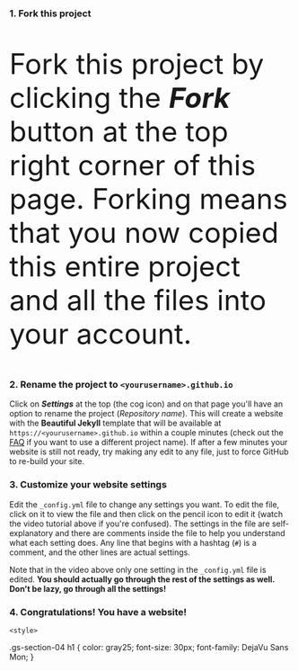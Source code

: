 <div class="gs-section-01" markdown="1">
  
###  1. Fork this project 

Fork this project by clicking the __*Fork*__ button at the top right corner of this page. Forking means that you now copied this entire project and all the files into your account.

</div>

<div class="gs-section-02" markdown="1">

###  2. Rename the project to `<yourusername>.github.io` 

Click on __*Settings*__ at the top (the cog icon) and on that page you'll have an option to rename the project (*Repository name*). This will create a website with the **Beautiful Jekyll** template that will be available at `https://<yourusername>.github.io` within a couple minutes (check out the [FAQ](https://beautifuljekyll.com/faq/#custom-domain) if you want to use a different project name). If after a few minutes your website is still not ready, try making any edit to any file, just to force GitHub to re-build your site.

</div>

<div class="gs-section-03" markdown="1">

###   3. Customize your website settings 

Edit the `_config.yml` file to change any settings you want. To edit the file, click on it to view the file and then click on the pencil icon to edit it (watch the video tutorial above if you're confused).  The settings in the file are self-explanatory and there are comments inside the file to help you understand what each setting does. Any line that begins with a hashtag (`#`) is a comment, and the other lines are actual settings.

Note that in the video above only one setting in the `_config.yml` file is edited. **You should actually go through the rest of the settings as well. Don't be lazy, go through all the settings!**

</div>

<div class="gs-section-04" markdown="1">

###  4. Congratulations! You have a website! 

</div>

<style>

  .gs-section-01 h1 {
  color: CadetBlue; }
  
  .gs-section-01 p {
  font-size: 50px; }
  
 </style>

<style>
  
 .gs-section-02 h1 {
  color: gray25;
  font-size: 30px;
  font-family:Liberation Mono;
  }

   </style>
   <style>
  
  .gs-section-03 h1 {
  color: CadetBlue;
  font-size: 50px;
  font-family: Bitstream Vera Sans Mono;
  }
  
     </style>
    <style>
  
  .gs-section-04 h1 {
  color: gray25;
  font-size: 30px;
  font-family: DejaVu Sans Mon;
  }
  
</style>
